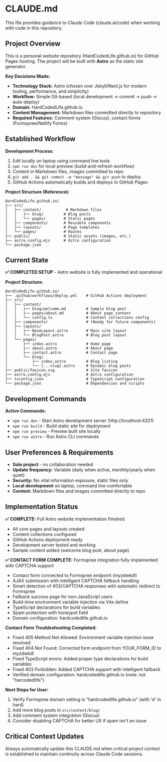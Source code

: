 # CLAUDE.md

This file provides guidance to Claude Code (claude.ai/code) when working with code in this repository.

## Project Overview

This is a personal website repository (HardCodedLife.github.io) for GitHub Pages hosting. The project will be built with **Astro** as the static site generator.

**Key Decisions Made:**
- **Technology Stack:** Astro (chosen over Jekyll/Next.js for modern tooling, performance, and simplicity)
- **Workflow:** Simple Git-based (local development → commit → push → auto-deploy)
- **Domain:** HardCodedLife.github.io
- **Content Management:** Markdown files committed directly to repository
- **Required Features:** Comment system (Giscus), contact forms (Formspree/Netlify Forms)

## Established Workflow

**Development Process:**
1. Edit locally on laptop using command line tools
2. `npm run dev` for local preview (build-and-refresh workflow)
3. Content in Markdown files, images committed to repo
4. `git add . && git commit -m "message" && git push` to deploy
5. GitHub Actions automatically builds and deploys to GitHub Pages

**Project Structure (Reference):**
```
HardCodedLife.github.io/
├── src/
│   ├── content/           # Markdown files
│   │   ├── blog/         # Blog posts
│   │   └── pages/        # Static pages
│   ├── components/       # Reusable components
│   ├── layouts/          # Page templates
│   └── pages/            # Routes
├── public/               # Static assets (images, etc.)
├── astro.config.mjs      # Astro configuration
└── package.json
```

## Current State

**✅ COMPLETED SETUP** - Astro website is fully implemented and operational

**Project Structure:**
```
HardCodedLife.github.io/
├── .github/workflows/deploy.yml    # GitHub Actions deployment
├── src/
│   ├── content/
│   │   ├── blog/welcome.md         # Sample blog post
│   │   ├── pages/about.md          # About page content
│   │   └── config.ts               # Content collections config
│   ├── components/                 # (Ready for future components)
│   ├── layouts/
│   │   ├── BaseLayout.astro        # Main site layout
│   │   └── BlogPost.astro          # Blog post layout
│   └── pages/
│       ├── index.astro             # Home page
│       ├── about.astro             # About page
│       ├── contact.astro           # Contact page
│       └── blog/
│           ├── index.astro         # Blog listing
│           └── [...slug].astro     # Dynamic blog posts
├── public/favicon.svg              # Site favicon
├── astro.config.mjs                # Astro configuration
├── tsconfig.json                   # TypeScript configuration
└── package.json                    # Dependencies and scripts
```

## Development Commands

**Active Commands:**
- `npm run dev` - Start Astro development server (http://localhost:4321)
- `npm run build` - Build static site for deployment
- `npm run preview` - Preview built site locally
- `npm run astro` - Run Astro CLI commands

## User Preferences & Requirements

- **Solo project** - no collaboration needed
- **Update frequency:** Variable (daily when active, monthly/yearly when quiet)
- **Security:** No vital information exposure, static files only
- **Local development** on laptop, command line comfortable
- **Content:** Markdown files and images committed directly to repo

## Implementation Status

**✅ COMPLETE:** Full Astro website implementation finished
- All core pages and layouts created
- Content collections configured
- GitHub Actions deployment ready
- Development server tested and working
- Sample content added (welcome blog post, about page)

**✅ CONTACT FORM COMPLETE:** Formspree integration fully implemented with CAPTCHA support
- Contact form connected to Formspree endpoint (myzdwkdl)
- AJAX submission with intelligent CAPTCHA fallback handling
- Smart detection of 403/CAPTCHA responses with automatic redirect to Formspree
- Fallback success page for non-JavaScript users
- Build-time environment variable injection via Vite define
- TypeScript declarations for build variables
- Spam protection with honeypot field
- Domain configuration: hardcodedlife.github.io

**Contact Form Troubleshooting Completed:**
- Fixed 405 Method Not Allowed: Environment variable injection issue resolved
- Fixed 404 Not Found: Corrected form endpoint from YOUR_FORM_ID to myzdwkdl
- Fixed TypeScript errors: Added proper type declarations for build variables
- Fixed 403 Forbidden: Added CAPTCHA support with intelligent fallback
- Verified domain configuration: hardcodedlife.github.io (note: not "harcodedlife")

**Next Steps for User:**
1. Verify Formspree domain setting is "hardcodedlife.github.io" (with 'd' in hard)
2. Add more blog posts in `src/content/blog/`
3. Add comment system integration (Giscus)
4. Consider disabling CAPTCHA for better UX if spam isn't an issue

## Critical Context Updates

Always automatically update this CLAUDE.md when critical project context is established to maintain continuity across Claude Code sessions.